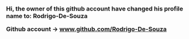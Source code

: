 <strong><h3>Hi, the owner of this github account have changed his profile name to:
Rodrigo-De-Souza
 
 Github account ->
www.github.com/Rodrigo-De-Souza</h3></strong>



